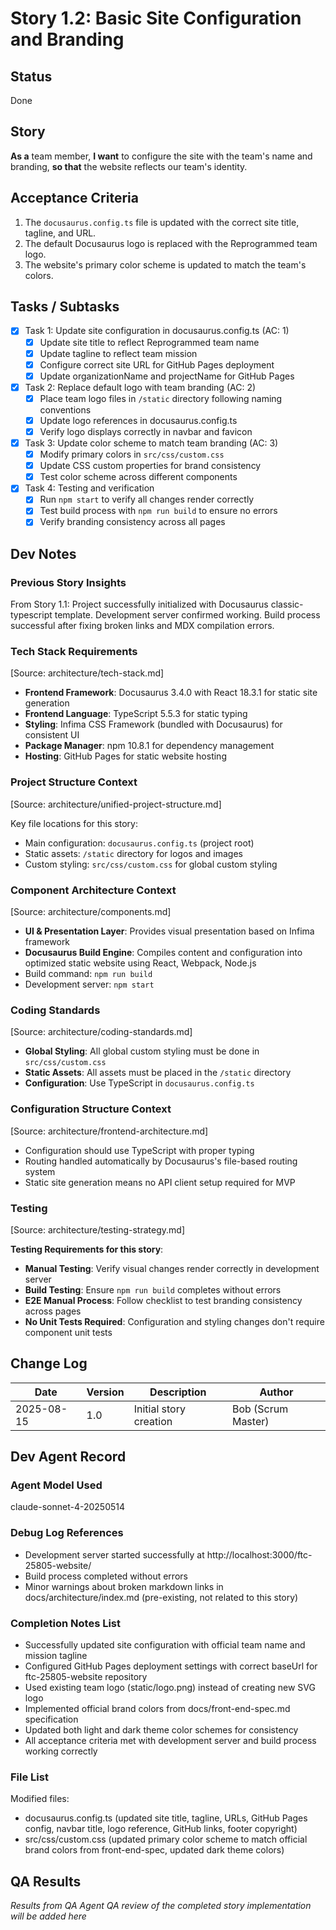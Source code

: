 # Story 1.2: Basic Site Configuration and Branding

## Status

Done

## Story

**As a** team member,
**I want** to configure the site with the team's name and branding,
**so that** the website reflects our team's identity.

## Acceptance Criteria

1. The `docusaurus.config.ts` file is updated with the correct site title, tagline, and URL.
2. The default Docusaurus logo is replaced with the Reprogrammed team logo.
3. The website's primary color scheme is updated to match the team's colors.

## Tasks / Subtasks

- [x] Task 1: Update site configuration in docusaurus.config.ts (AC: 1)
  - [x] Update site title to reflect Reprogrammed team name
  - [x] Update tagline to reflect team mission
  - [x] Configure correct site URL for GitHub Pages deployment
  - [x] Update organizationName and projectName for GitHub Pages
- [x] Task 2: Replace default logo with team branding (AC: 2)
  - [x] Place team logo files in `/static` directory following naming conventions
  - [x] Update logo references in docusaurus.config.ts
  - [x] Verify logo displays correctly in navbar and favicon
- [x] Task 3: Update color scheme to match team branding (AC: 3)
  - [x] Modify primary colors in `src/css/custom.css`
  - [x] Update CSS custom properties for brand consistency
  - [x] Test color scheme across different components
- [x] Task 4: Testing and verification
  - [x] Run `npm start` to verify all changes render correctly
  - [x] Test build process with `npm run build` to ensure no errors
  - [x] Verify branding consistency across all pages

## Dev Notes

### Previous Story Insights

From Story 1.1: Project successfully initialized with Docusaurus classic-typescript template. Development server confirmed working. Build process successful after fixing broken links and MDX compilation errors.

### Tech Stack Requirements

[Source: architecture/tech-stack.md]

- **Frontend Framework**: Docusaurus 3.4.0 with React 18.3.1 for static site generation
- **Frontend Language**: TypeScript 5.5.3 for static typing
- **Styling**: Infima CSS Framework (bundled with Docusaurus) for consistent UI
- **Package Manager**: npm 10.8.1 for dependency management
- **Hosting**: GitHub Pages for static website hosting

### Project Structure Context

[Source: architecture/unified-project-structure.md]

Key file locations for this story:

- Main configuration: `docusaurus.config.ts` (project root)
- Static assets: `/static` directory for logos and images
- Custom styling: `src/css/custom.css` for global custom styling

### Component Architecture Context

[Source: architecture/components.md]

- **UI & Presentation Layer**: Provides visual presentation based on Infima framework
- **Docusaurus Build Engine**: Compiles content and configuration into optimized static website using React, Webpack, Node.js
- Build command: `npm run build`
- Development server: `npm start`

### Coding Standards

[Source: architecture/coding-standards.md]

- **Global Styling**: All global custom styling must be done in `src/css/custom.css`
- **Static Assets**: All assets must be placed in the `/static` directory
- **Configuration**: Use TypeScript in `docusaurus.config.ts`

### Configuration Structure Context

[Source: architecture/frontend-architecture.md]

- Configuration should use TypeScript with proper typing
- Routing handled automatically by Docusaurus's file-based routing system
- Static site generation means no API client setup required for MVP

### Testing

[Source: architecture/testing-strategy.md]

**Testing Requirements for this story**:

- **Manual Testing**: Verify visual changes render correctly in development server
- **Build Testing**: Ensure `npm run build` completes without errors
- **E2E Manual Process**: Follow checklist to test branding consistency across pages
- **No Unit Tests Required**: Configuration and styling changes don't require component unit tests

## Change Log

| Date       | Version | Description            | Author             |
| ---------- | ------- | ---------------------- | ------------------ |
| 2025-08-15 | 1.0     | Initial story creation | Bob (Scrum Master) |

## Dev Agent Record

### Agent Model Used

claude-sonnet-4-20250514

### Debug Log References

- Development server started successfully at http://localhost:3000/ftc-25805-website/
- Build process completed without errors
- Minor warnings about broken markdown links in docs/architecture/index.md (pre-existing, not related to this story)

### Completion Notes List

- Successfully updated site configuration with official team name and mission tagline
- Configured GitHub Pages deployment settings with correct baseUrl for ftc-25805-website repository
- Used existing team logo (static/logo.png) instead of creating new SVG logo
- Implemented official brand colors from docs/front-end-spec.md specification
- Updated both light and dark theme color schemes for consistency
- All acceptance criteria met with development server and build process working correctly

### File List

Modified files:

- docusaurus.config.ts (updated site title, tagline, URLs, GitHub Pages config, navbar title, logo reference, GitHub links, footer copyright)
- src/css/custom.css (updated primary color scheme to match official brand colors from front-end-spec, updated dark theme colors)

## QA Results

_Results from QA Agent QA review of the completed story implementation will be added here_
